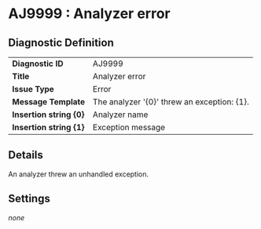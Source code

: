 # AJ9999 : Analyzer error

## Diagnostic Definition

<table>
  <tr>
    <td class="header"><b>Diagnostic ID</b></td>
    <td>AJ9999</td>
  </tr>
  <tr>
    <td class="header"><b>Title</b></td>
    <td>Analyzer error</td>
  </tr>
  <tr>
    <td class="header"><b>Issue Type</b></td>
    <td>Error</td>
  </tr>
  <tr>
    <td class="header"><b>Message Template</b></td>
    <td>The analyzer '{0}' threw an exception: {1}.</td>
  </tr>
    <tr>
    <td class="header"><b>Insertion string {0}</b></td>
    <td>Analyzer name</td>
  </tr>
  <tr>
    <td class="header"><b>Insertion string {1}</b></td>
    <td>Exception message</td>
  </tr>

</table>

## Details

An analyzer threw an unhandled exception.


## Settings

*none*

